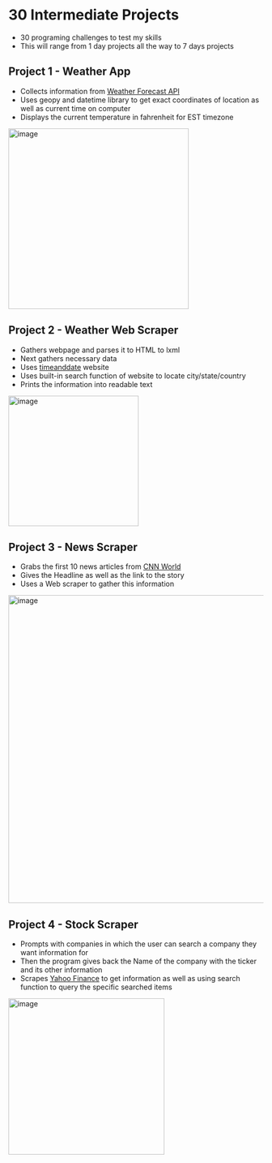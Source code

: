 # 30 Intermediate Projects
- 30 programing challenges to test my skills
- This will range from 1 day projects all the way to 7 days projects

## Project 1 - Weather App
- Collects information from [Weather Forecast API](https://open-meteo.com/)
- Uses geopy and datetime library to get exact coordinates of location as well as current time on computer
- Displays the current temperature in fahrenheit for EST timezone

[<img width="356" alt="image" src="https://github.com/user-attachments/assets/bb941b1e-8603-4b9e-bdc7-188a5d490fd1" />](https://github.com/maxwelllokshin1/30-Intermediate-Projects/blob/main/WeatherApp.py)

## Project 2 - Weather Web Scraper
- Gathers webpage and parses it to HTML to lxml
- Next gathers necessary data
- Uses [timeanddate](https://www.timeanddate.com/weather/) website
- Uses built-in search function of website to locate city/state/country
- Prints the information into readable text

[<img width="257" alt="image" src="https://github.com/user-attachments/assets/1f3ed8e8-af1c-4d9b-9ee5-6165016e5bc2" />](https://github.com/maxwelllokshin1/30-Intermediate-Projects/blob/main/WeatherScraper.py)

## Project 3 - News Scraper
- Grabs the first 10 news articles from [CNN World](https://www.cnn.com/world)
- Gives the Headline as well as the link to the story
- Uses a Web scraper to gather this information

[<img width="607" alt="image" src="https://github.com/user-attachments/assets/4a363ea6-e8ee-4f0e-9a8b-2a0ec1dfc8ab" />](https://github.com/maxwelllokshin1/30-Intermediate-Projects/blob/main/NewsScraper.py)

## Project 4 - Stock Scraper
- Prompts with companies in which the user can search a company they want information for
- Then the program gives back the Name of the company with the ticker and its other information
- Scrapes [Yahoo Finance](https://finance.yahoo.com/) to get information as well as using search function to query the specific searched items

[<img width="308" alt="image" src="https://github.com/user-attachments/assets/ba94d0bf-af25-47e4-8920-2cd8d6ca5796" />](https://github.com/maxwelllokshin1/30-Intermediate-Projects/blob/main/StockScraper.py)
